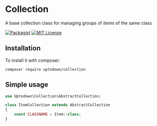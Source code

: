 # Collection

A base collection class for managing groups of items of the same class

[![Packagist](https://img.shields.io/packagist/dt/uptodown/collection.svg?style=flat-square)](https://packagist.org/packages/uptodown/collection) [![MIT License](https://img.shields.io/badge/license-MIT-007EC7.svg?style=flat-square)](http://opensource.org/licenses/MIT)

## Installation

To install it with composer:
```
composer require uptodown/collection
```

## Simple usage

```php
use Uptodown\Collection\AbstractCollection;

class ItemCollection extends AbstractCollection
{
    const CLASSNAME = Item::class;
}
```
